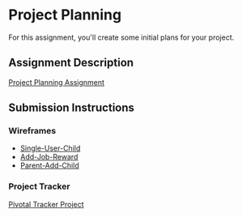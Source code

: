 # Project Planning
For this assignment, you'll create some initial plans for your project.

## Assignment Description
[Project Planning Assignment](https://education.launchcode.org/liftoff/assignments/planning/)

## Submission Instructions

### Wireframes


<ul>
  <li><a href= "https://app.moqups.com/cdi11/aFc8xD0a7B/edit/page/a36f829be">Single-User-Child</a></li>
  <li><a href= "https://app.moqups.com/cdi11/aFc8xD0a7B/edit/page/aad7c3c30">Add-Job-Reward</a></li>
  <li><a href= "https://app.moqups.com/cdi11/aFc8xD0a7B/edit/page/ab681c46a">Parent-Add-Child</a></li>
</ul>


### Project Tracker

<a href = "https://www.pivotaltracker.com/n/projects/2143910">Pivotal Tracker Project</a>
